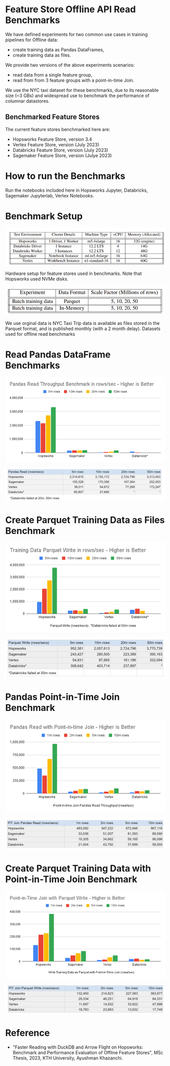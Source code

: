 # Feature Store Offline API Read Benchmarks

We have defined experiments for two common use cases in training pipelines for Offline data:

 * create training data as Pandas DataFrames,
 * create training data as files.

We provide two versions of the above experiments scenarios:

 * read data from a single feature group,
 * read from from 3 feature groups with a point-in-time Join.

We use the NYC taxi dataset for these benchmarks, due to its reasonable size (~3 GBs) and widespread use to
benchmark the performance of columnar datastores.


## Benchmarked Feature Stores

The current feature stores benchmarked here are:

 * Hopsworks Feature Store, version 3.4
 * Vertex Feature Store, version (July 2023)
 * Databricks Feature Store, version (July 2023)
 * Sagemaker Feature Store, version  (Julye 2023)

# How to run the Benchmarks

Run the notebooks included here in Hopsworks Jupyter, Databricks, Sagemaker Jupyterlab, Vertex Notebooks.


# Benchmark Setup

![experiment_setup_hardware](./images/fs-offline-experiment-setup-hardware.png)

Hardware setup for feature stores used in benchmarks. Note that Hopsworks used NVMe disks.

![experiment_setup_dataset](./images/fs-offline-read-dataset.png)

We use orginal data is NYC Taxi Trip data is available as files stored in the Parquet format, and is published monthly (with a 2 month delay).
Datasets used for offline read benchmarks

# Read Pandas DataFrame Benchmarks

![pandas_read_secs](./images/fs-offline-pandas-read-throughput-secs.png)


![pandas_read_relative](./images/fs-offline-pandas-read-throughput-relative.png)


# Create Parquet Training Data as Files Benchmark

![pandas_td_create_secs](./images/fs-offline-td-write-throughput-secs.png)


![pandas_td_create_secs](./images/fs-offline-td-write-throughput-relative.png)


# Pandas Point-in-Time Join Benchmark

![pit_join_secs](./images/fs-offline-pit-join-pandas-throughput-secs.png)


![pit_join_secs](./images/fs-offline-pit-join-pandas-throughput-relative.png)


# Create Parquet Training Data with Point-in-Time Join Benchmark

![pit_join_secs](./images/fs-offline-pit-join-td-throughput-secs.png)


![pit_join_secs](./images/fs-offline-pit-join-td-throughput-relative.png)


# Reference

 * "Faster Reading with DuckDB and Arrow Flight on Hopsworks: Benchmark and Performance Evaluation of Offline Feature Stores", MSc Thesis, 2023, KTH University,  Ayushman Khazanchi.

